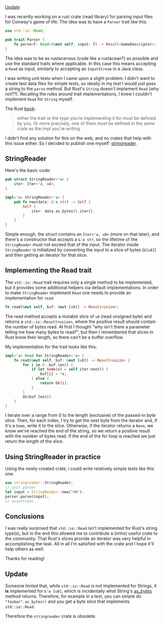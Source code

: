[Update](#update)

I was recently working on a rust crate (read library) for parsing input files for Conway's game of life. The idea was to have a `Parser` trait like this:
```rust
use std::io::Read;

pub trait Parser {
	fn parse<T: Read>(&mut self, input: T) -> Result<GameDescriptor>;
}
```

The idea was to be as rustacenous (code like a rustacean?) as possible and use the standard traits where applicable. In this case this means accepting a `Read` as input, similarly to accepting an `InputStream` in a Java class.

I was writing unit tests when I came upon a slight problem: I didn't want to create test data files for simple tests, so ideally in my test I would just pass a string to the `parse` method. But Rust's `String` doesn't implement `Read` (why not??). Recalling the rules around trait implementations, I knew I couldn't implement `Read` for `String` myself.

The Rust [book](https://doc.rust-lang.org/book/first-edition/traits.html#rules-for-implementing-traits):
> either the trait or the type you’re implementing it for must be defined by you. Or more precisely, one of them must be defined in the same crate as the impl you're writing.

I didn't find any solution for this on the web, and no crates that help with this issue either. So I decided to publish one myself: [stringreader](https://crates.io/crates/stringreader).

## StringReader

Here's the basic code:
```rust
pub struct StringReader<'a> {
    iter: Iter<'a, u8>,
}

impl<'a> StringReader<'a> {
    pub fn new(data: &'a str) -> Self {
        Self {
            iter: data.as_bytes().iter(),
        }
    }
}
```
Simple enough, the struct contains an `Iter<'a, u8>` (more on that later), and there's a constructor that accepts a `&'a str`, so the lifetime of the `StringReader` must not exceed that of the input. The iterator inside `StringReader` is initialized by converting the input to a slice of bytes (`&[u8]`) and then getting an iterator for that slice.

## Implementing the Read trait
The `std::io::Read` trait requires only a single method to be implemented, but it provides some additional helpers via default implementations. In order to make `StringReader` implement `Read` one needs to provide an implementation for `read`:
```rust
fn read(&mut self, buf: &mut [u8]) -> Result<usize>;
```

The read method accepts a mutable slice of `u8` (read unsigned byte) and returns a `std::io::Result<usize>`, where the positive result should contain the number of bytes read. At first I thought "why isn't there a parameter telling me how many bytes to read?", but then I remembered that slices in Rust know their length, so there can't be a buffer overflow.

My implementation for the trait looks like this:
```rust
impl<'a> Read for StringReader<'a> {
    fn read(&mut self, buf: &mut [u8]) -> Result<usize> {
        for i in 0..buf.len() {
            if let Some(x) = self.iter.next() {
                buf[i] = *x;
            } else {
                return Ok(i);
            }
        }
        Ok(buf.len())
    }
}
```

I iterate over a range from 0 to the length (exclusive) of the passed-in byte slice. Then, for each index, I try to get the next byte from the iterator and, if it's a `Some`, write it to the slice. Otherwise, if the iterator returns a `None`, we know we've reached the end of the string, so we return a positive result with the number of bytes read. If the end of the for loop is reached we just return the length of the slice.

## Using StringReader in practice
Using the newly created crate, i could write relatively simple tests like this one:
```rust
use stringreader::StringReader;
// init parser
let input = StringReader::new("#N");
parser.parse(input);
// assertions
```

## Conclusions
I was really surprised that `std::io::Read` isn't implemented for Rust's string type(s), but in the end this allowed me to contribute a (imho) useful crate to the community. That Rust's slices provide an iterator was very helpful in accomplishing the task. All in all I'm satisfied with the crate and I hope it'll help others as well.

Thanks for reading!

## Update
Someone hinted that, while `std::io::Read` is not implemented for Strings, it **is** implemented for `&'a [u8]`, which is incidentally what String's [as_bytes](https://doc.rust-lang.org/std/string/struct.String.html#method.as_bytes) method returns. Therefore, for example in a test, you can simple do `"foobar".as_bytes()` and you get a byte slice that implements `std::io::Read`.

Therefore the `stringreader` crate is obsolete.
